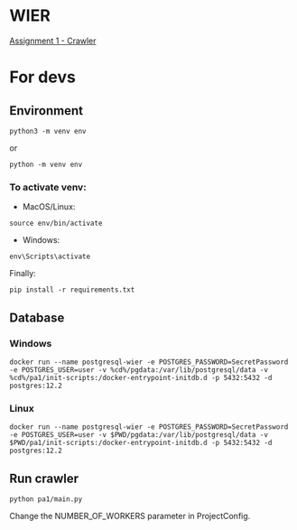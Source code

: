 # WIER

[Assignment 1 - Crawler](./pa1)


# For devs

## Environment

```
python3 -m venv env
```
or
```
python -m venv env
```

### To activate venv:

- MacOS/Linux:
```
source env/bin/activate
```

- Windows:
```
env\Scripts\activate
```

Finally:
```
pip install -r requirements.txt
```

## Database

### Windows
```
docker run --name postgresql-wier -e POSTGRES_PASSWORD=SecretPassword -e POSTGRES_USER=user -v %cd%/pgdata:/var/lib/postgresql/data -v %cd%/pa1/init-scripts:/docker-entrypoint-initdb.d -p 5432:5432 -d postgres:12.2
```

### Linux

```
docker run --name postgresql-wier -e POSTGRES_PASSWORD=SecretPassword -e POSTGRES_USER=user -v $PWD/pgdata:/var/lib/postgresql/data -v $PWD/pa1/init-scripts:/docker-entrypoint-initdb.d -p 5432:5432 -d postgres:12.2
```

## Run crawler

```
python pa1/main.py
```

Change the NUMBER_OF_WORKERS parameter in ProjectConfig. 